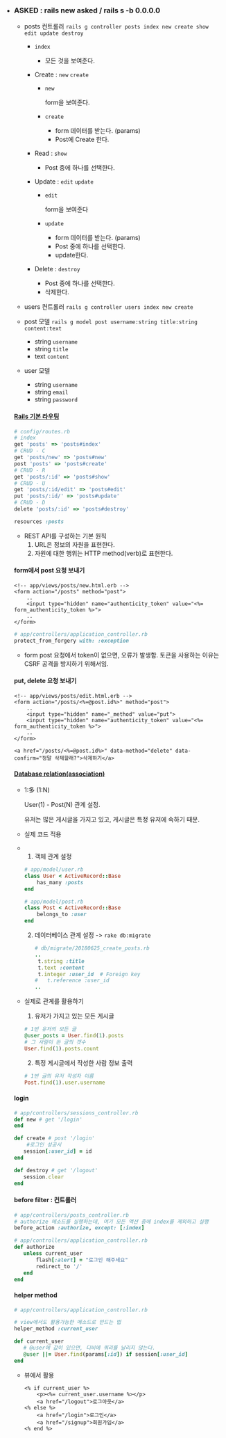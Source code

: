 * ### ASKED : rails new asked / rails s -b 0.0.0.0

  * posts 컨트롤러 `rails g controller posts index new create show edit update destroy` 

    * `index` 

      * 모든 것을 보여준다.

    * Create : `new` `create`

      * `new`

        form을 보여준다.

      * `create`

        * form 데이터를 받는다. (params)
        * Post에 Create 한다.

    * Read : `show`

      * Post 중에 하나를 선택한다.

    * Update : `edit` `update`

      * `edit`

        form을 보여준다

      * `update`

        * form 데이터를 받는다. (params)
        * Post 중에 하나를 선택한다.
        * update한다.

    * Delete : `destroy`

      * Post 중에 하나를 선택한다.
      * 삭제한다.

  * users 컨트롤러 `rails g controller users index new create`

  * post 모델 `rails g model post username:string title:string content:text` 

    * string `username`
    * string `title`
    * text `content`

  * user 모델

    * string `username`
    * string `email`
    * string `password`

  

  #### [Rails 기본 라우팅](https://guides.rorlab.org/routing.html#%EB%A6%AC%EC%86%8C%EC%8A%A4-%EA%B8%B0%EB%B0%98%EC%9C%BC%EB%A1%9C-%EB%9D%BC%EC%9A%B0%ED%8C%85%ED%95%98%EA%B8%B0-rails%EC%9D%98-%EA%B8%B0%EB%B3%B8)

  ```ruby
  # config/routes.rb
  # index
  get 'posts' => 'posts#index'
  # CRUD - C
  get 'posts/new' => 'posts#new'
  post 'posts' => 'posts#create'
  # CRUD - R
  get 'posts/:id' => 'posts#show'
  # CRUD - U
  get 'posts/:id/edit' => 'posts#edit'
  put 'posts/:id/' => 'posts#update'
  # CRUD - D
  delete 'posts/:id' => 'posts#destroy'
  ```

  ```ruby
  resources :posts
  ```

  * REST API를 구성하는 기본 원칙
    1. URL은 정보의 자원을 표현한다.
    2. 자원에 대한 행위는 HTTP method(verb)로 표현한다.

  

  #### form에서 post 요청 보내기

  ```erb
  <!-- app/views/posts/new.html.erb -->
  <form action="/posts" method="post">
      ..
      <input type="hidden" name="authenticity_token" value="<%= form_authenticity_token %>">
      ..
  </form>
  ```

  ```ruby
  # app/controllers/application_controller.rb
  protect_from_forgery with: :exception
  ```

  * form post 요청에서 token이 없으면, 오류가 발생함.
    토큰을 사용하는 이유는 CSRF 공격을 방지하기 위해서임.

  

  #### put, delete 요청 보내기

  ```erb
  <!-- app/views/posts/edit.html.erb -->
  <form action="/posts/<%=@post.id%>" method="post">
      ..
      <input type="hidden" name="_method" value="put">
      <input type="hidden" name="authenticity_token" value="<%= form_authenticity_token %>">
      ..
  </form>
  ```

  ```erb
  <a href="/posts/<%=@post.id%>" data-method="delete" data-confirm="정말 삭제할래?">삭제하기</a>
  ```

  #### [Database relation(association)](https://guides.rorlab.org/association_basics.html)

  * 1:多 (1:N)

    User(1) - Post(N) 관계 설정.

    유저는 많은 게시글을 가지고 있고, 
    게시글은 특정 유저에 속하기 때문.

  * 실제 코드 적용

  * 1. 객체 관계 설정

    ```ruby
    # app/model/user.rb
    class User < ActiveRecord::Base
        has_many :posts
    end
    ```

    ```ruby
    # app/model/post.rb
    class Post < ActiveRecord::Base
        belongs_to :user
    end
    ```

    2. 데이터베이스 관계 설정 -> `rake db:migrate`

       ```ruby
       # db/migrate/20180625_create_posts.rb
       ..
       	t.string :title
       	t.text :content
       	t.integer :user_id  # Foreign key
       #   t.reference :user_id
       ..
       ```

  

  * 실제로 관계를 활용하기

    1. 유저가 가지고 있는 모든 게시글

    ```ruby
    # 1번 유저의 모든 글
    @user_posts = User.find(1).posts
    # 그 사람이 쓴 글의 갯수
    User.find(1).posts.count
    ```

    2. 특정 게시글에서 작성한 사람 정보 출력

    ```ruby
    # 1번 글의 유저 작성자 이름
    Post.find(1).user.username
    ```

  

  #### login

  ```ruby
  # app/controllers/sessions_controller.rb
  def new # get '/login'
  end
  
  def create # post '/login'
      #로그인 성공시
     session[:user_id] = id
  end
  
  def destroy # get '/logout'
     session.clear 
  end
  ```

  

  #### before filter : 컨트롤러

  ```ruby
  # app/controllers/posts_controller.rb
  # authorize 메소드를 실행하는데, 여기 모든 액션 중에 index를 제외하고 실행
  before_action :authorize, except: [:index]
  ```

  ```ruby
  # app/controllers/application_controller.rb
  def authorize
     unless current_user
         flash[:alert] = "로그인 해주세요"
         redirect_to '/'
     end
  end
  ```

  

  #### helper method

  ```ruby
  # app/controllers/application_controller.rb
  
  # view에서도 활용가능한 메소드로 만드는 법
  helper_method :current_user
  
  def current_user
     # @user에 값이 있으면, 디비에 쿼리를 날리지 않는다.
     @user ||= User.find(params[:id]) if session[:user_id]
  end
  ```

  * 뷰에서 활용

    ```erb
    <% if current_user %>
    	<p><%= current_user.username %></p>
    	<a href="/logout">로그아웃</a>
    <% else %>
    	<a href="/login">로그인</a>
    	<a href="/signup">회원가입</a>
    <% end %>
    ```

